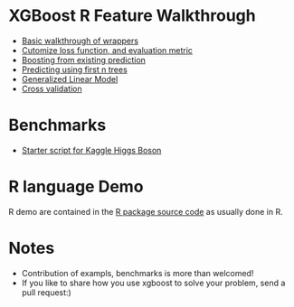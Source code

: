 XGBoost R Feature Walkthrough
====
* [Basic walkthrough of wrappers](basic_walkthrough.R) 
* [Cutomize loss function, and evaluation metric](custom_objective.R)
* [Boosting from existing prediction](boost_from_prediction.R)
* [Predicting using first n trees](predict_first_ntree.R)
* [Generalized Linear Model](generalized_linear_model.R)
* [Cross validation](cross_validation.R)

Benchmarks
====
* [Starter script for Kaggle Higgs Boson](../../demo/kaggle-higgs)

R language Demo
====
R demo are contained in the [R package source code](https://github.com/pommedeterresautee/xgboost/tree/master/R-package/demo) as usually done in R.

 
Notes
====
* Contribution of exampls, benchmarks is more than welcomed!
* If you like to share how you use xgboost to solve your problem, send a pull request:)
